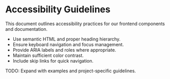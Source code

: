 # Accessibility Guidelines

This document outlines accessibility practices for our frontend components and documentation.

- Use semantic HTML and proper heading hierarchy.
- Ensure keyboard navigation and focus management.
- Provide ARIA labels and roles where appropriate.
- Maintain sufficient color contrast.
- Include skip links for quick navigation.

TODO: Expand with examples and project-specific guidelines.
